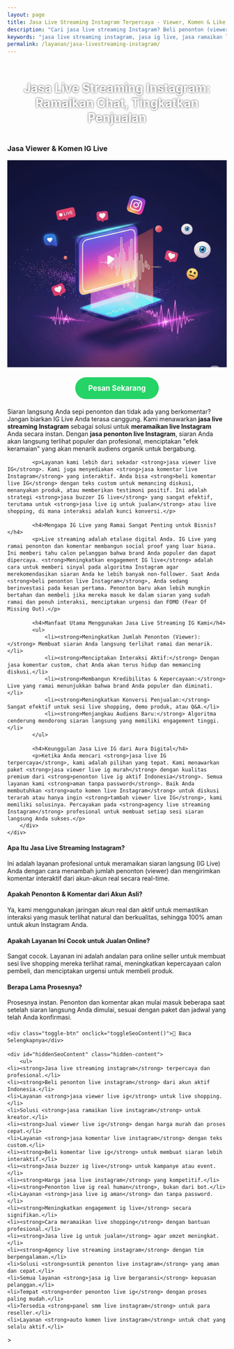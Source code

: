 ```yaml
---
layout: page
title: Jasa Live Streaming Instagram Terpercaya - Viewer, Komen & Like
description: "Cari jasa live streaming Instagram? Beli penonton (viewer) dan komentar dari tim buzzer real. Layanan terpercaya untuk ramaikan IG Live, aman, dan murah untuk meningkatkan engagement."
keywords: "jasa live streaming instagram, jasa ig live, jasa ramaikan live instagram, agency live streaming instagram, jasa optimasi live instagram, jasa buzzer ig live, jasa penonton live instagram, jasa viewer live ig, beli penonton live instagram, tambah viewer live ig, suntik penonton live instagram, jual viewer live ig, jasa komentar live instagram, jasa komen live streaming ig, beli komentar live ig, auto komen live instagram, jasa live ig terpercaya, jasa live streaming instagram aman, penonton live ig aktif indonesia, jasa live ig untuk jualan, cara meramaikan live shopping, meningkatkan engagement ig live"
permalink: /layanan/jasa-livestreaming-instagram/
---
```


<script type="application/ld+json">
{
  "@context": "https://schema.org",
  "@graph": [
    {
      "@type": "WebSite",
      "@id": "https://auradigital.id/#website",
      "url": "https://auradigital.id/",
      "name": "auradigital.id"
    },
    {
      "@type": "WebPage",
      "@id": "https://auradigital.id/layanan/jasa-livestreaming-instagram/#webpage",
      "url": "https://auradigital.id/layanan/jasa-livestreaming-instagram/",
      "name": "Jasa Live Streaming Instagram | Ramaikan IG Live Anda",
      "isPartOf": {
        "@id": "https://auradigital.id/#website"
      },
      "breadcrumb": {
        "@id": "https://auradigital.id/layanan/jasa-livestreaming-instagram/#breadcrumb"
      },
      "description": "Butuh jasa untuk meramaikan Live Instagram? Kami adalah solusi untuk menambah penonton (viewer), komentar, dan like saat Anda siaran langsung. Layanan buzzer IG Live terpercaya."
    },
    {
      "@type": "Service",
      "name": "Jasa Live Streaming Instagram (Viewer & Komentar)",
      "serviceType": "Social Media Marketing",
      "provider": {
        "@type": "WebSite",
        "name": "auradigital.id",
        "url": "https://auradigital.id/"
      },
      "areaServed": {
        "@type": "Country",
        "name": "Indonesia"
      },
      "description": "Jasa tambah penonton dan komentar untuk siaran langsung di Instagram dari akun real. Layanan terpercaya untuk membuat IG Live Anda terlihat ramai, profesional, dan interaktif."
    },
    {
      "@type": "Product",
      "name": "Paket Engagement Live Streaming Instagram",
      "image": "https://raw.githubusercontent.com/AzkaAtta/azkaatta.github.io/main/image/jasa-livestreaming-instagram.webp",
      "description": "Beli paket untuk meramaikan Live Instagram, mencakup penonton (viewer), komentar custom, dan like. Dikerjakan oleh tim buzzer profesional untuk meningkatkan engagement dan social proof.",
      "brand": {
        "@type": "Brand",
        "name": "auradigital.id"
      },
      "offers": {
        "@type": "Offer",
        "priceCurrency": "IDR",
        "price": "20000",
        "availability": "https://schema.org/InStock",
        "url": "https://auradigital.id/layanan/jasa-livestreaming-instagram/"
      }
    },
    {
      "@type": "BreadcrumbList",
      "@id": "https://auradigital.id/layanan/jasa-livestreaming-instagram/#breadcrumb",
      "itemListElement": [
        {
          "@type": "ListItem",
          "position": 1,
          "name": "Home",
          "item": "https://auradigital.id/"
        },
        {
          "@type": "ListItem",
          "position": 2,
          "name": "Layanan",
          "item": "https://auradigital.id/layanan/"
        },
        {
          "@type": "ListItem",
          "position": 3,
          "name": "Jasa Live Streaming Instagram",
          "item": "https://auradigital.id/layanan/jasa-livestreaming-instagram/"
        }
      ]
    },
    {
      "@type": "FAQPage",
      "mainEntity": [
        {
          "@type": "Question",
          "name": "Apa itu Jasa Live Streaming Instagram?",
          "acceptedAnswer": {
            "@type": "Answer",
            "text": "Ini adalah layanan di mana tim kami membantu meramaikan siaran langsung (IG Live) Anda dengan cara menambah jumlah penonton (viewer) dan mengirimkan komentar-komentar interaktif secara real-time."
          }
        },
        {
          "@type": "Question",
          "name": "Apakah penonton dan komentar berasal dari akun asli?",
          "acceptedAnswer": {
            "@type": "Answer",
            "text": "Ya, kami menggunakan jaringan akun real dan aktif untuk memastikan interaksi yang masuk terlihat natural dan berkualitas, sehingga aman untuk akun Anda."
          }
        },
        {
          "@type": "Question",
          "name": "Apakah layanan ini cocok untuk live jualan?",
          "acceptedAnswer": {
            "@type": "Answer",
            "text": "Sangat cocok. Layanan ini sering digunakan untuk live shopping untuk menciptakan suasana ramai, meningkatkan kepercayaan calon pembeli, dan mendorong interaksi seperti menanyakan produk."
          }
        }
      ]
    }
  ]
}
</script>

<h1 style="text-align: center; color: #fff; text-shadow: 0 0 4px rgba(0,0,0,0.7); padding: 20px 15px;">
    Jasa Live Streaming Instagram: Ramaikan Chat, Tingkatkan Penjualan
</h1>

<div class="jasa-top-komen-tiktok-container">
    <div class="service-card" id="jasa-livestreaming-instagram-card" onclick="toggleService(this)">
        <h3>Jasa Viewer & Komen IG Live</h3>
        <img src="https://raw.githubusercontent.com/AzkaAtta/azkaatta.github.io/main/image/jasa-livestreaming-instagram.webp" alt="Jasa Live Streaming Instagram untuk Jualan" style="max-width:100%; height:auto;" loading="lazy">
        <a href="https://wa.me/62895402343693?text=Halo,%20saya%20tertarik%20dengan%20Jasa%20Live%20Streaming%20Instagram.%20Bisa%20info%20lebih%20lanjut?" target="_blank" class="whatsapp-button" style="display: block; width: fit-content; margin: 20px auto; padding: 15px 30px; background-color: #25D366; color: white; text-align: center; text-decoration: none; border-radius: 50px; font-size: 1.2em; font-weight: bold; transition: background-color 0.3s ease;">
            Pesan Sekarang
        </a>
        <div class="service-description">
            <p>Siaran langsung Anda sepi penonton dan tidak ada yang berkomentar? Jangan biarkan IG Live Anda terasa canggung. Kami menawarkan <strong>jasa live streaming Instagram</strong> sebagai solusi untuk <strong>meramaikan live Instagram</strong> Anda secara instan. Dengan <strong>jasa penonton live Instagram</strong>, siaran Anda akan langsung terlihat populer dan profesional, menciptakan "efek keramaian" yang akan menarik audiens organik untuk bergabung.</p>

            <p>Layanan kami lebih dari sekadar <strong>jasa viewer live IG</strong>. Kami juga menyediakan <strong>jasa komentar live Instagram</strong> yang interaktif. Anda bisa <strong>beli komentar live IG</strong> dengan teks custom untuk memancing diskusi, menanyakan produk, atau memberikan testimoni positif. Ini adalah strategi <strong>jasa buzzer IG live</strong> yang sangat efektif, terutama untuk <strong>jasa live ig untuk jualan</strong> atau live shopping, di mana interaksi adalah kunci konversi.</p>

            <h4>Mengapa IG Live yang Ramai Sangat Penting untuk Bisnis?</h4>
            <p>Live streaming adalah etalase digital Anda. IG Live yang ramai penonton dan komentar membangun social proof yang luar biasa. Ini memberi tahu calon pelanggan bahwa brand Anda populer dan dapat dipercaya. <strong>Meningkatkan engagement IG live</strong> adalah cara untuk memberi sinyal pada algoritma Instagram agar merekomendasikan siaran Anda ke lebih banyak non-follower. Saat Anda <strong>beli penonton live Instagram</strong>, Anda sedang berinvestasi pada kesan pertama. Penonton baru akan lebih mungkin bertahan dan membeli jika mereka masuk ke dalam siaran yang sudah ramai dan penuh interaksi, menciptakan urgensi dan FOMO (Fear Of Missing Out).</p>

            <h4>Manfaat Utama Menggunakan Jasa Live Streaming IG Kami</h4>
            <ul>
                <li><strong>Meningkatkan Jumlah Penonton (Viewer):</strong> Membuat siaran Anda langsung terlihat ramai dan menarik.</li>
                <li><strong>Menciptakan Interaksi Aktif:</strong> Dengan jasa komentar custom, chat Anda akan terus hidup dan memancing diskusi.</li>
                <li><strong>Membangun Kredibilitas & Kepercayaan:</strong> Live yang ramai menunjukkan bahwa brand Anda populer dan diminati.</li>
                <li><strong>Meningkatkan Konversi Penjualan:</strong> Sangat efektif untuk sesi live shopping, demo produk, atau Q&A.</li>
                <li><strong>Menjangkau Audiens Baru:</strong> Algoritma cenderung mendorong siaran langsung yang memiliki engagement tinggi.</li>
            </ul>

            <h4>Keunggulan Jasa Live IG dari Aura Digital</h4>
            <p>Ketika Anda mencari <strong>jasa live IG terpercaya</strong>, kami adalah pilihan yang tepat. Kami menawarkan paket <strong>jasa viewer live ig murah</strong> dengan kualitas premium dari <strong>penonton live ig aktif Indonesia</strong>. Semua layanan kami <strong>aman tanpa password</strong>. Baik Anda membutuhkan <strong>auto komen live Instagram</strong> untuk diskusi terarah atau hanya ingin <strong>tambah viewer live IG</strong>, kami memiliki solusinya. Percayakan pada <strong>agency live streaming Instagram</strong> profesional untuk membuat setiap sesi siaran langsung Anda sukses.</p>
        </div>
    </div>
</div>

<style>
  /* Struktur CSS Anda tidak diubah */
</style>

<div class="accordion">
  <div class="accordion-item">
    <div class="accordion-title"><h4>Apa Itu Jasa Live Streaming Instagram?</h4></div>
    <div class="accordion-content">
      Ini adalah layanan profesional untuk meramaikan siaran langsung (IG Live) Anda dengan cara menambah jumlah penonton (viewer) dan mengirimkan komentar interaktif dari akun-akun real secara real-time.
    </div>
  </div>

  <div class="accordion-item">
    <div class="accordion-title"><h4>Apakah Penonton & Komentar dari Akun Asli?</h4></div>
    <div class="accordion-content">
      Ya, kami menggunakan jaringan akun real dan aktif untuk memastikan interaksi yang masuk terlihat natural dan berkualitas, sehingga 100% aman untuk akun Instagram Anda.
    </div>
  </div>

  <div class="accordion-item">
    <div class="accordion-title"><h4>Apakah Layanan Ini Cocok untuk Jualan Online?</h4></div>
    <div class="accordion-content">
      Sangat cocok. Layanan ini adalah andalan para online seller untuk membuat sesi live shopping mereka terlihat ramai, meningkatkan kepercayaan calon pembeli, dan menciptakan urgensi untuk membeli produk.
    </div>
  </div>
  
  <div class="accordion-item">
    <div class="accordion-title"><h4>Berapa Lama Prosesnya?</h4></div>
    <div class="accordion-content">
      Prosesnya instan. Penonton dan komentar akan mulai masuk beberapa saat setelah siaran langsung Anda dimulai, sesuai dengan paket dan jadwal yang telah Anda konfirmasi.
    </div>
  </div>
</div>

<script>
  // Struktur JS Anda tidak diubah
</script>


<style>
  /* Struktur CSS Anda tidak diubah */
</style>

<div class="toggle-container">

    <div class="toggle-btn" onclick="toggleSeoContent()">📌 Baca Selengkapnya</div>
    
    <div id="hiddenSeoContent" class="hidden-content">
        <ul>
    <li><strong>Jasa live streaming instagram</strong> terpercaya dan profesional.</li>
    <li><strong>Beli penonton live instagram</strong> dari akun aktif Indonesia.</li>
    <li>Layanan <strong>jasa viewer live ig</strong> untuk live shopping.</li>
    <li>Solusi <strong>jasa ramaikan live instagram</strong> untuk kreator.</li>
    <li><strong>Jual viewer live ig</strong> dengan harga murah dan proses cepat.</li>
    <li>Layanan <strong>jasa komentar live instagram</strong> dengan teks custom.</li>
    <li><strong>Beli komentar live ig</strong> untuk membuat siaran lebih interaktif.</li>
    <li><strong>Jasa buzzer ig live</strong> untuk kampanye atau event.</li>
    <li><strong>Harga jasa live instagram</strong> yang kompetitif.</li>
    <li><strong>Penonton live ig real human</strong>, bukan dari bot.</li>
    <li>Layanan <strong>jasa live ig aman</strong> dan tanpa password.</li>
    <li><strong>Meningkatkan engagement ig live</strong> secara signifikan.</li>
    <li><strong>Cara meramaikan live shopping</strong> dengan bantuan profesional.</li>
    <li><strong>Jasa live ig untuk jualan</strong> agar omzet meningkat.</li>
    <li><strong>Agency live streaming instagram</strong> dengan tim berpengalaman.</li>
    <li>Solusi <strong>suntik penonton live instagram</strong> yang aman dan cepat.</li>
    <li>Semua layanan <strong>jasa ig live bergaransi</strong> kepuasan pelanggan.</li>
    <li>Tempat <strong>order penonton live ig</strong> dengan proses paling mudah.</li>
    <li>Tersedia <strong>panel smm live instagram</strong> untuk para reseller.</li>
    <li>Layanan <strong>auto komen live instagram</strong> untuk chat yang selalu aktif.</li>
</ul>
    </div>
</div>

<style>
    .toggle-container {
        margin-top: 20px; 
    }
    .toggle-btn {
        cursor: pointer;
        /* Warna tombol diubah agar kontras dengan background gelap */
        color: #67e8f9; /* Biru Cyan Terang */
        text-decoration: underline;
        display: inline-block;
        font-weight: bold;
        text-shadow: 0 1px 2px rgba(0,0,0,0.5);
    }
    .hidden-content {
        /* KUNCI #1: Konten disembunyikan di awal */
        display: none; 
        
        /* KUNCI #2: Style diubah menjadi transparan & teks putih */
        background: rgba(0, 0, 0, 0.25); /* Background semi-transparan gelap */
        backdrop-filter: blur(8px);
        color: #ffffff; /* Warna teks utama menjadi putih */
        border: 1px solid rgba(255, 255, 255, 0.15); /* Border efek kaca */
        
        margin-top: 15px;
        padding: 20px;
        border-radius: 12px;
        text-shadow: 0 1px 2px rgba(0,0,0,0.5); /* Bayangan agar teks mudah dibaca */
    }
    .hidden-content ul {
        margin: 0;
        padding-left: 20px;
    }
    .hidden-content li {
        margin-bottom: 8px;
    }
    .hidden-content strong {
        color: #93c5fd; /* Warna biru muda untuk keyword */
    }
</style>>

<script>
    function toggleSeoContent() {
        var content = document.getElementById("hiddenSeoContent");
        var button = document.querySelector(".toggle-btn");
        
        // Cek apakah konten sedang tersembunyi atau tidak
        if (content.style.display === "none" || content.style.display === "") {
            content.style.display = "block";
            button.textContent = "📌 Tutup Selengkapnya";
        } else {
            content.style.display = "none";
            button.textContent = "📌 Baca Selengkapnya";
        }
    }
</script>
<script>
    // Struktur JS Anda tidak diubah
</script>
